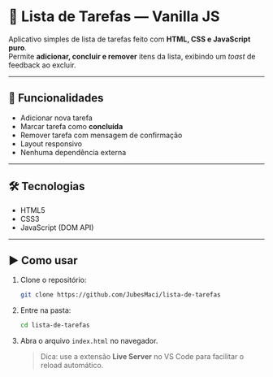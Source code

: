 # 📝 Lista de Tarefas — Vanilla JS

Aplicativo simples de lista de tarefas feito com **HTML, CSS e JavaScript puro**.  
Permite **adicionar, concluir e remover** itens da lista, exibindo um *toast* de feedback ao excluir.

---

## 🚀 Funcionalidades

- Adicionar nova tarefa
- Marcar tarefa como **concluída**
- Remover tarefa com mensagem de confirmação
- Layout responsivo
- Nenhuma dependência externa

---

## 🛠 Tecnologias

- HTML5  
- CSS3  
- JavaScript (DOM API)  

---

## ▶️ Como usar

1. Clone o repositório:
   ```bash
   git clone https://github.com/JubesMaci/lista-de-tarefas
   ```
2. Entre na pasta:
   ```bash
   cd lista-de-tarefas
   ```
3. Abra o arquivo `index.html` no navegador.  
   > Dica: use a extensão **Live Server** no VS Code para facilitar o reload automático.


